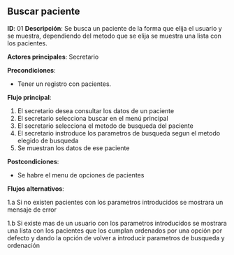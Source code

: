 ## Buscar paciente

**ID**: 01
**Descripción**: Se busca un paciente de la forma que elija el usuario y se muestra, dependiendo del metodo que se elija se muestra una lista con los pacientes.

**Actores principales**: Secretario 

**Precondiciones**:
* Tener un registro con pacientes.

**Flujo principal**:
1. El secretario desea consultar los datos de un paciente
2. El secretario selecciona buscar en el menú principal
3. El secretario selecciona el metodo de busqueda del paciente
4. El secretario instroduce los parametros de busqueda segun el metodo elegido de busqueda
5. Se muestran los datos de ese paciente

**Postcondiciones**:

* Se habre el menu de opciones de pacientes

**Flujos alternativos**:

1.a Si no existen pacientes con los parametros introducidos se mostrara un mensaje de error

1.b Si existe mas de un usuario con los parametros introducidos se mostrara una lista con los pacientes que los cumplan ordenados por una opción por defecto y dando la opción de volver a introducir parametros de busqueda y ordenación
